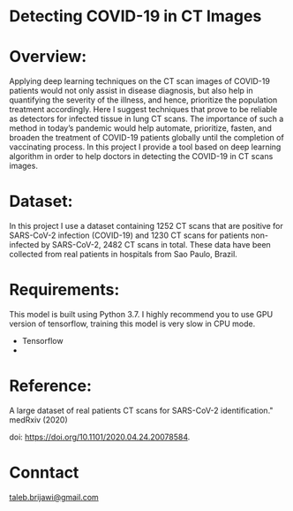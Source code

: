# Detecting COVID-19 in CT Images



# Overview:
Applying deep learning techniques on the CT scan images of COVID-19
patients would not only assist in disease diagnosis, but also help in quantifying
the severity of the illness, and hence, prioritize the population treatment
accordingly. Here I suggest techniques that prove to be reliable as
detectors for infected tissue in lung CT scans. The importance of such a
method in today’s pandemic would help automate, prioritize, fasten, and
broaden the treatment of COVID-19 patients globally until the completion of
vaccinating process.
In this project I provide a tool based on deep learning algorithm in order to help doctors in
detecting the COVID-19 in CT scans images.

# Dataset:
In this project I use a dataset containing 1252 CT scans that are positive for SARS-CoV-2
infection (COVID-19) and 1230 CT scans for patients non-infected by SARS-CoV-2, 2482 CT
scans in total. These data have been collected from real patients in hospitals from Sao Paulo,
Brazil.

# Requirements:
This model is built using Python 3.7. I highly recommend you to use GPU version of tensorflow, training this model is very slow in CPU mode.

- Tensorflow
- 

# Reference:
A large dataset of real patients CT scans for SARS-CoV-2 identification." medRxiv (2020)

doi: https://doi.org/10.1101/2020.04.24.20078584.

# Conntact
taleb.brijawi@gmail.com
